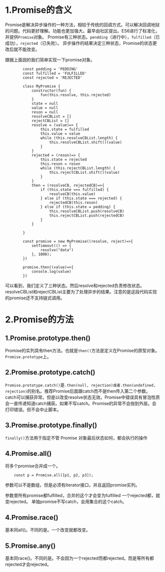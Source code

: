 # 1.Promise的含义
Promise是解决异步操作的一种方法，相较于传统的回调方式。可以解决回调地狱的问题。代码更好理解。功能也更加强大。最早由社区提出。ES6进行了标准化，并提供`Promise`对象。
Promise有三种状态。`pendding`（进行中），`fulfilled`（已成功），`rejected`（已失败）。
异步操作的结果决定三种状态，Promise的状态更改后就不能改变。

跟据上面説的我们简单实现一下promise对象。
```        
        const pedding = 'PEDDING'
        const fulfilled = 'FULFILLED'
        const rejected = 'REJECTED'

        class MyPromise {
            constructor(fun) {
                fun(this.resolve, this.rejected)
            }
            state = null
            value = null
            reson = null
            resolveCBList = []
            rejectCBList = []
            resolve = (value)=> {
                this.state = fulfilled
                this.value = value
                while (this.resolveCBList.length) {
                    this.resolveCBList.shift()(value)
                }
            }
            rejected = (reson)=> {
                this.state = rejected
                this.reson = reson
                while (this.rejectCBList.length) {
                    this.rejectCBList.shift()(value)
                }
            }
            then = (resolveCB, rejectedCB)=>{
                if (this.state === fulfilled) {
                    resolveCB(this.value)
                } else if (this.state === rejected) {
                    rejectedCB(this.reson)
                } else if (this.state = pedding) {
                    this.resolveCBList.push(resolveCB)
                    this.rejectCBList.push(rejectedCB)
                }
            }

        }

        const promise = new MyPromise((resolve, reject)=>{
            setTimeout(() => {
                resolve("data")
            }, 1000);
        })

        promise.then((value)=>{
            console.log(value)
        })
```

可以看到，我们定义了三种状态。然后resolve和rejected负责修改状态。resolveCBList和rejectCBList主要为了处理异步的结果。注意的是这段代码实现的promise还不支持链式调用。

# 2.Promise的方法

## 1.Promise.prototype.then()
Promise的实列具有then方法。也就是`then()`方法是定义在Promise的原型对象。`Promise.prototype`上。

## 2.Promise.prototype.catch()
`Promise.prototype.catch()`是`.then(null, rejection)或者.then(undefined, rejection)`的别名。推荐Promise后面跟catch而不是then传入第二个参数。catch可以捕获异常。但是以改变resolve状态无效。Promise中错误具有冒泡性质会一直传递知道catch捕获。如果不写catch。Promise的异常不会抛到外层。会打印错误。但不会中止脚本。

## 3.Promise.prototype.finally()
`finally()`方法用于指定不管 Promise 对象最后状态如何，都会执行的操作

## 4.Promise.all()
将多个promise合并成一个。
```
    const p = Promise.all([p1, p2, p3]);

```
参数可以不是数组，但是必须有Iterator接口，并且返回promise实列。

参数里所有promise都fulfilled，合并的这个才会变为fulfilled
一个rejected都，就变rejected。
单独promise不写catch，会用集合的这个catch。
## 4.Promise.race()
基本同all()。不同的是。一个改变就都改变。

## 5.Promise.any()

基本同race()。不同的是。不会因为一个rejected而都rejected。而是等所有都rejected才会rejected。






















